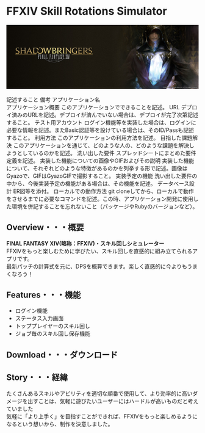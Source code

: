 # FFXIV Skill Rotations Simulator

![shadowbringers_6.jpeg](shadowbringers_6.jpeg)

記述すること	備考
アプリケーション名	
アプリケーション概要	このアプリケーションでできることを記述。
URL	デプロイ済みのURLを記述。デプロイが済んでいない場合は、デプロイが完了次第記述すること。
テスト用アカウント	ログイン機能等を実装した場合は、ログインに必要な情報を記述。またBasic認証等を設けている場合は、そのID/Passも記述すること。
利用方法	このアプリケーションの利用方法を記述。
目指した課題解決	このアプリケーションを通じて、どのような人の、どのような課題を解決しようとしているのかを記述。
洗い出した要件	スプレッドシートにまとめた要件定義を記述。
実装した機能についての画像やGIFおよびその説明	実装した機能について、それぞれどのような特徴があるのかを列挙する形で記述。画像はGyazoで、GIFはGyazoGIFで撮影すること。
実装予定の機能	洗い出した要件の中から、今後実装予定の機能がある場合は、その機能を記述。
データベース設計	ER図等を添付。
ローカルでの動作方法	git cloneしてから、ローカルで動作をさせるまでに必要なコマンドを記述。この時、アプリケーション開発に使用した環境を併記することを忘れないこと（パッケージやRubyのバージョンなど）。

## Overview・・・概要
**FINAL FANTASY XIV(略称：FFXIV)・スキル回しシミュレーター**<br>FFXIVをもっと楽しむために学びたい、スキル回しを直感的に組み立てられるアプリです。<br>最新パッチの計算式を元に、DPSを概算できます。楽しく直感的に今よりもうまくなろう！

## Features・・・機能
- ログイン機能
- ステータス入力画面
- トッププレイヤーのスキル回し
- ジョブ毎のスキル回し保存機能

## Download・・・ダウンロード

## Story・・・経緯
たくさんあるスキルやアビリティを適切な順番で使用して、より効率的に高いダメージを出すことは、気軽に遊びたいユーザーにはハードルが高いものだと考えていました<br>気軽に「より上手く」を目指すことができれば、FFXIVをもっと楽しめるようになるという想いから、制作を決意しました。
